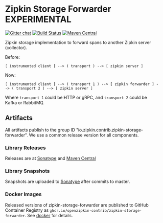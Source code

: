 # Zipkin Storage Forwarder **EXPERIMENTAL**

[![Gitter chat](http://img.shields.io/badge/gitter-join%20chat%20%E2%86%92-brightgreen.svg)](https://gitter.im/openzipkin/zipkin)
[![Build Status](https://github.com/openzipkin-contrib/zipkin-storage-forwarder/workflows/test/badge.svg)](https://github.com/openzipkin-contrib/zipkin-storage-forwarder/actions?query=workflow%3Atest)
[![Maven Central](https://img.shields.io/maven-central/v/io.zipkin.contrib.zipkin-storage-forwarder/zipkin-module-storage-forwarder.svg)](https://search.maven.org/search?q=g:io.zipkin.contrib.zipkin-storage-forwarder%20AND%20a:zipkin-module-storage-forwarder)


Zipkin storage implementation to forward spans to another Zipkin server (collector).


Before:
```
[ instrumented client ] --> ( transport ) --> [ zipkin server ]
```

Now:
```
[ instrumented client ] --> ( transport 1 ) --> [ zipkin forwarder ] --> ( transport 2 ) --> [ zipkin server ]
```

Where `transport 1` could be HTTP or gRPC, and `transport 2` could be Kafka or RabbitMQ.

## Artifacts
All artifacts publish to the group ID "io.zipkin.contrib.zipkin-storage-forwarder". We use a common
release version for all components.

### Library Releases
Releases are at [Sonatype](https://oss.sonatype.org/content/repositories/releases) and [Maven Central](http://search.maven.org/#search%7Cga%7C1%7Cg%3A%22io.zipkin.contrib.zipkin-storage-forwarder%22)

### Library Snapshots
Snapshots are uploaded to [Sonatype](https://oss.sonatype.org/content/repositories/snapshots) after
commits to master.

### Docker Images
Released versions of zipkin-storage-forwarder are published to GitHub Container Registry as
`ghcr.io/openzipkin-contrib/zipkin-storage-forwarder`. See [docker](./docker) for details.
